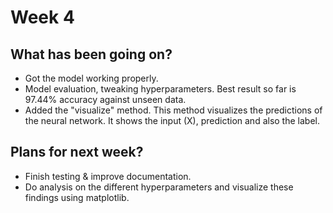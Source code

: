 # Week 4

## What has been going on?
- Got the model working properly.
- Model evaluation, tweaking hyperparameters. Best result so far is 97.44% accuracy against unseen data.
- Added the "visualize" method. This method visualizes the predictions of the neural network. It shows the input (X), prediction and also the label.


## Plans for next week?
- Finish testing & improve documentation.
- Do analysis on the different hyperparameters and visualize these findings using matplotlib.

